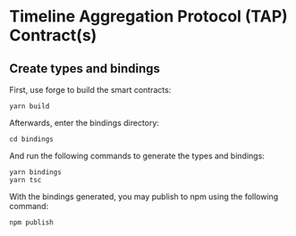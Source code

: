 # Timeline Aggregation Protocol (TAP) Contract(s)

## Create types and bindings

First, use forge to build the smart contracts:

```
yarn build
```

Afterwards, enter the bindings directory:

```
cd bindings
```

And run the following commands to generate the types and bindings:

```
yarn bindings
yarn tsc
```

With the bindings generated, you may publish to npm using the following command:

```
npm publish
```
